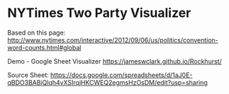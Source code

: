 # NYTimes Two Party Visualizer

Based on this page:
http://www.nytimes.com/interactive/2012/09/06/us/politics/convention-word-counts.html#global

Demo - Google Sheet Visualizer
https://jameswclark.github.io/Rockhurst/

Source Sheet:
https://docs.google.com/spreadsheets/d/1aJ0E-qBDO3BABiQlqh4vXSIrqjHKCWEQ2egmsHzOsDM/edit?usp=sharing
